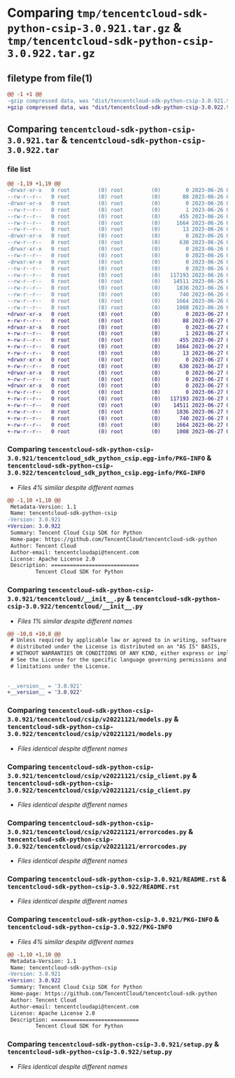 # Comparing `tmp/tencentcloud-sdk-python-csip-3.0.921.tar.gz` & `tmp/tencentcloud-sdk-python-csip-3.0.922.tar.gz`

## filetype from file(1)

```diff
@@ -1 +1 @@
-gzip compressed data, was "dist/tencentcloud-sdk-python-csip-3.0.921.tar", last modified: Mon Jun 26 00:21:21 2023, max compression
+gzip compressed data, was "dist/tencentcloud-sdk-python-csip-3.0.922.tar", last modified: Tue Jun 27 00:21:51 2023, max compression
```

## Comparing `tencentcloud-sdk-python-csip-3.0.921.tar` & `tencentcloud-sdk-python-csip-3.0.922.tar`

### file list

```diff
@@ -1,19 +1,19 @@
-drwxr-xr-x   0 root         (0) root         (0)        0 2023-06-26 00:21:21.000000 tencentcloud-sdk-python-csip-3.0.921/
--rw-r--r--   0 root         (0) root         (0)       88 2023-06-26 00:21:21.000000 tencentcloud-sdk-python-csip-3.0.921/setup.cfg
-drwxr-xr-x   0 root         (0) root         (0)        0 2023-06-26 00:21:21.000000 tencentcloud-sdk-python-csip-3.0.921/tencentcloud_sdk_python_csip.egg-info/
--rw-r--r--   0 root         (0) root         (0)        1 2023-06-26 00:21:21.000000 tencentcloud-sdk-python-csip-3.0.921/tencentcloud_sdk_python_csip.egg-info/dependency_links.txt
--rw-r--r--   0 root         (0) root         (0)      455 2023-06-26 00:21:21.000000 tencentcloud-sdk-python-csip-3.0.921/tencentcloud_sdk_python_csip.egg-info/SOURCES.txt
--rw-r--r--   0 root         (0) root         (0)     1664 2023-06-26 00:21:21.000000 tencentcloud-sdk-python-csip-3.0.921/tencentcloud_sdk_python_csip.egg-info/PKG-INFO
--rw-r--r--   0 root         (0) root         (0)       13 2023-06-26 00:21:21.000000 tencentcloud-sdk-python-csip-3.0.921/tencentcloud_sdk_python_csip.egg-info/top_level.txt
-drwxr-xr-x   0 root         (0) root         (0)        0 2023-06-26 00:21:21.000000 tencentcloud-sdk-python-csip-3.0.921/tencentcloud/
--rw-r--r--   0 root         (0) root         (0)      630 2023-06-26 00:21:21.000000 tencentcloud-sdk-python-csip-3.0.921/tencentcloud/__init__.py
-drwxr-xr-x   0 root         (0) root         (0)        0 2023-06-26 00:21:21.000000 tencentcloud-sdk-python-csip-3.0.921/tencentcloud/csip/
--rw-r--r--   0 root         (0) root         (0)        0 2023-06-26 00:21:21.000000 tencentcloud-sdk-python-csip-3.0.921/tencentcloud/csip/__init__.py
-drwxr-xr-x   0 root         (0) root         (0)        0 2023-06-26 00:21:21.000000 tencentcloud-sdk-python-csip-3.0.921/tencentcloud/csip/v20221121/
--rw-r--r--   0 root         (0) root         (0)        0 2023-06-26 00:21:21.000000 tencentcloud-sdk-python-csip-3.0.921/tencentcloud/csip/v20221121/__init__.py
--rw-r--r--   0 root         (0) root         (0)   117193 2023-06-26 00:21:21.000000 tencentcloud-sdk-python-csip-3.0.921/tencentcloud/csip/v20221121/models.py
--rw-r--r--   0 root         (0) root         (0)    14511 2023-06-26 00:21:21.000000 tencentcloud-sdk-python-csip-3.0.921/tencentcloud/csip/v20221121/csip_client.py
--rw-r--r--   0 root         (0) root         (0)     1836 2023-06-26 00:21:21.000000 tencentcloud-sdk-python-csip-3.0.921/tencentcloud/csip/v20221121/errorcodes.py
--rw-r--r--   0 root         (0) root         (0)      740 2023-06-26 00:21:21.000000 tencentcloud-sdk-python-csip-3.0.921/README.rst
--rw-r--r--   0 root         (0) root         (0)     1664 2023-06-26 00:21:21.000000 tencentcloud-sdk-python-csip-3.0.921/PKG-INFO
--rw-r--r--   0 root         (0) root         (0)     1008 2023-06-26 00:21:21.000000 tencentcloud-sdk-python-csip-3.0.921/setup.py
+drwxr-xr-x   0 root         (0) root         (0)        0 2023-06-27 00:21:51.000000 tencentcloud-sdk-python-csip-3.0.922/
+-rw-r--r--   0 root         (0) root         (0)       88 2023-06-27 00:21:51.000000 tencentcloud-sdk-python-csip-3.0.922/setup.cfg
+drwxr-xr-x   0 root         (0) root         (0)        0 2023-06-27 00:21:51.000000 tencentcloud-sdk-python-csip-3.0.922/tencentcloud_sdk_python_csip.egg-info/
+-rw-r--r--   0 root         (0) root         (0)        1 2023-06-27 00:21:51.000000 tencentcloud-sdk-python-csip-3.0.922/tencentcloud_sdk_python_csip.egg-info/dependency_links.txt
+-rw-r--r--   0 root         (0) root         (0)      455 2023-06-27 00:21:51.000000 tencentcloud-sdk-python-csip-3.0.922/tencentcloud_sdk_python_csip.egg-info/SOURCES.txt
+-rw-r--r--   0 root         (0) root         (0)     1664 2023-06-27 00:21:51.000000 tencentcloud-sdk-python-csip-3.0.922/tencentcloud_sdk_python_csip.egg-info/PKG-INFO
+-rw-r--r--   0 root         (0) root         (0)       13 2023-06-27 00:21:51.000000 tencentcloud-sdk-python-csip-3.0.922/tencentcloud_sdk_python_csip.egg-info/top_level.txt
+drwxr-xr-x   0 root         (0) root         (0)        0 2023-06-27 00:21:51.000000 tencentcloud-sdk-python-csip-3.0.922/tencentcloud/
+-rw-r--r--   0 root         (0) root         (0)      630 2023-06-27 00:21:51.000000 tencentcloud-sdk-python-csip-3.0.922/tencentcloud/__init__.py
+drwxr-xr-x   0 root         (0) root         (0)        0 2023-06-27 00:21:51.000000 tencentcloud-sdk-python-csip-3.0.922/tencentcloud/csip/
+-rw-r--r--   0 root         (0) root         (0)        0 2023-06-27 00:21:51.000000 tencentcloud-sdk-python-csip-3.0.922/tencentcloud/csip/__init__.py
+drwxr-xr-x   0 root         (0) root         (0)        0 2023-06-27 00:21:51.000000 tencentcloud-sdk-python-csip-3.0.922/tencentcloud/csip/v20221121/
+-rw-r--r--   0 root         (0) root         (0)        0 2023-06-27 00:21:51.000000 tencentcloud-sdk-python-csip-3.0.922/tencentcloud/csip/v20221121/__init__.py
+-rw-r--r--   0 root         (0) root         (0)   117193 2023-06-27 00:21:51.000000 tencentcloud-sdk-python-csip-3.0.922/tencentcloud/csip/v20221121/models.py
+-rw-r--r--   0 root         (0) root         (0)    14511 2023-06-27 00:21:51.000000 tencentcloud-sdk-python-csip-3.0.922/tencentcloud/csip/v20221121/csip_client.py
+-rw-r--r--   0 root         (0) root         (0)     1836 2023-06-27 00:21:51.000000 tencentcloud-sdk-python-csip-3.0.922/tencentcloud/csip/v20221121/errorcodes.py
+-rw-r--r--   0 root         (0) root         (0)      740 2023-06-27 00:21:51.000000 tencentcloud-sdk-python-csip-3.0.922/README.rst
+-rw-r--r--   0 root         (0) root         (0)     1664 2023-06-27 00:21:51.000000 tencentcloud-sdk-python-csip-3.0.922/PKG-INFO
+-rw-r--r--   0 root         (0) root         (0)     1008 2023-06-27 00:21:51.000000 tencentcloud-sdk-python-csip-3.0.922/setup.py
```

### Comparing `tencentcloud-sdk-python-csip-3.0.921/tencentcloud_sdk_python_csip.egg-info/PKG-INFO` & `tencentcloud-sdk-python-csip-3.0.922/tencentcloud_sdk_python_csip.egg-info/PKG-INFO`

 * *Files 4% similar despite different names*

```diff
@@ -1,10 +1,10 @@
 Metadata-Version: 1.1
 Name: tencentcloud-sdk-python-csip
-Version: 3.0.921
+Version: 3.0.922
 Summary: Tencent Cloud Csip SDK for Python
 Home-page: https://github.com/TencentCloud/tencentcloud-sdk-python
 Author: Tencent Cloud
 Author-email: tencentcloudapi@tencent.com
 License: Apache License 2.0
 Description: ============================
         Tencent Cloud SDK for Python
```

### Comparing `tencentcloud-sdk-python-csip-3.0.921/tencentcloud/__init__.py` & `tencentcloud-sdk-python-csip-3.0.922/tencentcloud/__init__.py`

 * *Files 1% similar despite different names*

```diff
@@ -10,8 +10,8 @@
 # Unless required by applicable law or agreed to in writing, software
 # distributed under the License is distributed on an "AS IS" BASIS,
 # WITHOUT WARRANTIES OR CONDITIONS OF ANY KIND, either express or implied.
 # See the License for the specific language governing permissions and
 # limitations under the License.
 
 
-__version__ = '3.0.921'
+__version__ = '3.0.922'
```

### Comparing `tencentcloud-sdk-python-csip-3.0.921/tencentcloud/csip/v20221121/models.py` & `tencentcloud-sdk-python-csip-3.0.922/tencentcloud/csip/v20221121/models.py`

 * *Files identical despite different names*

### Comparing `tencentcloud-sdk-python-csip-3.0.921/tencentcloud/csip/v20221121/csip_client.py` & `tencentcloud-sdk-python-csip-3.0.922/tencentcloud/csip/v20221121/csip_client.py`

 * *Files identical despite different names*

### Comparing `tencentcloud-sdk-python-csip-3.0.921/tencentcloud/csip/v20221121/errorcodes.py` & `tencentcloud-sdk-python-csip-3.0.922/tencentcloud/csip/v20221121/errorcodes.py`

 * *Files identical despite different names*

### Comparing `tencentcloud-sdk-python-csip-3.0.921/README.rst` & `tencentcloud-sdk-python-csip-3.0.922/README.rst`

 * *Files identical despite different names*

### Comparing `tencentcloud-sdk-python-csip-3.0.921/PKG-INFO` & `tencentcloud-sdk-python-csip-3.0.922/PKG-INFO`

 * *Files 4% similar despite different names*

```diff
@@ -1,10 +1,10 @@
 Metadata-Version: 1.1
 Name: tencentcloud-sdk-python-csip
-Version: 3.0.921
+Version: 3.0.922
 Summary: Tencent Cloud Csip SDK for Python
 Home-page: https://github.com/TencentCloud/tencentcloud-sdk-python
 Author: Tencent Cloud
 Author-email: tencentcloudapi@tencent.com
 License: Apache License 2.0
 Description: ============================
         Tencent Cloud SDK for Python
```

### Comparing `tencentcloud-sdk-python-csip-3.0.921/setup.py` & `tencentcloud-sdk-python-csip-3.0.922/setup.py`

 * *Files identical despite different names*

